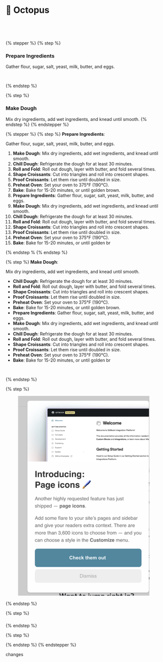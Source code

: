 # 🐙 Octopus



<div><figure><img src=".gitbook/assets/CELIA_balletposterWS.jpeg" alt=""><figcaption></figcaption></figure> <figure><img src=".gitbook/assets/CleanShot 2023-02-28 at 17.12.36@2x.png" alt=""><figcaption></figcaption></figure></div>





{% stepper %}
{% step %}
### Prepare Ingredients

Gather flour, sugar, salt, yeast, milk, butter, and eggs.

<figure><img src="https://images.unsplash.com/photo-1450862479751-84eeaf2fcca4?crop=entropy&#x26;cs=srgb&#x26;fm=jpg&#x26;ixid=M3wxOTcwMjR8MHwxfHNlYXJjaHw5fHxjcm9pc3NhbnR8ZW58MHx8fHwxNzM0MDIxMTg3fDA&#x26;ixlib=rb-4.0.3&#x26;q=85" alt=""><figcaption></figcaption></figure>
{% endstep %}

{% step %}
### Make Dough

Mix dry ingredients, add wet ingredients, and knead until smooth.
{% endstep %}
{% endstepper %}



{% stepper %}
{% step %}
**Prepare Ingredients**:&#x20;



Gather flour, sugar, salt, yeast, milk, butter, and eggs.



1. **Make Dough**: Mix dry ingredients, add wet ingredients, and knead until smooth.
2. **Chill Dough**: Refrigerate the dough for at least 30 minutes.
3. **Roll and Fold**: Roll out dough, layer with butter, and fold several times.
4. **Shape Croissants**: Cut into triangles and roll into crescent shapes.
5. **Proof Croissants**: Let them rise until doubled in size.
6. **Preheat Oven**: Set your oven to 375°F (190°C).
7. **Bake**: Bake for 15-20 minutes, or until golden brown.
8. **Prepare Ingredients**: Gather flour, sugar, salt, yeast, milk, butter, and eggs.
9. **Make Dough**: Mix dry ingredients, add wet ingredients, and knead until smooth.
10. **Chill Dough**: Refrigerate the dough for at least 30 minutes.
11. **Roll and Fold**: Roll out dough, layer with butter, and fold several times.
12. **Shape Croissants**: Cut into triangles and roll into crescent shapes.
13. **Proof Croissants**: Let them rise until doubled in size.
14. **Preheat Oven**: Set your oven to 375°F (190°C).
15. **Bake**: Bake for 15-20 minutes, or until golden br

\{% endstep %
{% endstep %}

{% step %}
**Make Dough**:

Mix dry ingredients, add wet ingredients, and knead until smooth.

* **Chill Dough**: Refrigerate the dough for at least 30 minutes.
* **Roll and Fold**: Roll out dough, layer with butter, and fold several times.
* **Shape Croissants**: Cut into triangles and roll into crescent shapes.
* **Proof Croissants**: Let them rise until doubled in size.
* **Preheat Oven**: Set your oven to 375°F (190°C).
* **Bake**: Bake for 15-20 minutes, or until golden brown.
* **Prepare Ingredients**: Gather flour, sugar, salt, yeast, milk, butter, and eggs.
* **Make Dough**: Mix dry ingredients, add wet ingredients, and knead until smooth.
* **Chill Dough**: Refrigerate the dough for at least 30 minutes.
* **Roll and Fold**: Roll out dough, layer with butter, and fold several times.
* **Shape Croissants**: Cut into triangles and roll into crescent shapes.
* **Proof Croissants**: Let them rise until doubled in size.
* **Preheat Oven**: Set your oven to 375°F (190°C).
* **Bake**: Bake for 15-20 minutes, or until golden br

<figure><img src=".gitbook/assets/CleanShot 2023-01-25 at 19.27.15@2x.png" alt=""><figcaption></figcaption></figure>


{% endstep %}

{% step %}
<figure><img src=".gitbook/assets/CleanShot 2024-08-23 at 14.09.45@2x.png" alt=""><figcaption></figcaption></figure>




{% endstep %}

{% step %}
###
{% endstep %}

{% step %}









{% endstep %}
{% endstepper %}



changes
